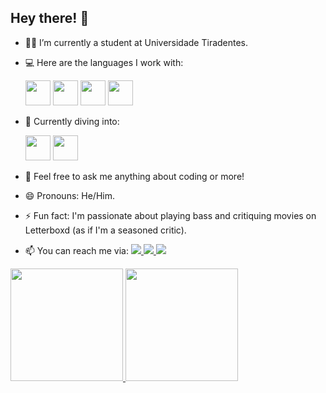 ## Hey there! 👋

- 👨‍🎓 I’m currently a student at Universidade Tiradentes.
  
- 💻 Here are the languages I work with: 
  <div> 
    <img src="https://cdn.jsdelivr.net/gh/devicons/devicon@latest/icons/java/java-original-wordmark.svg" width="40" height="40" />
    <img src="https://cdn.jsdelivr.net/gh/devicons/devicon@latest/icons/javascript/javascript-original.svg" width="40" height="40" />
    <img src="https://cdn.jsdelivr.net/gh/devicons/devicon@latest/icons/react/react-original.svg" width="40" height="40" />
    <img src="https://cdn.jsdelivr.net/gh/devicons/devicon@latest/icons/typescript/typescript-original.svg" width="40" height="40" />
  </div>

- 🚀 Currently diving into: 
  <div> 
    <img src="https://cdn.jsdelivr.net/gh/devicons/devicon@latest/icons/ruby/ruby-plain-wordmark.svg" width="40" height="40" />
    <img src="https://cdn.jsdelivr.net/gh/devicons/devicon@latest/icons/googlecloud/googlecloud-original-wordmark.svg" width="40" height="40" />
  </div>

- 💬 Feel free to ask me anything about coding or more!

- 😄 Pronouns: He/Him.

- ⚡ Fun fact: I'm passionate about playing bass and critiquing movies on Letterboxd (as if I'm a seasoned critic).

- 📫 You can reach me via:
  <a href="https://www.linkedin.com/in/antonio-dev-/" target="_blank">
    <img src="https://img.shields.io/badge/-LinkedIn-%230077B5?style=for-the-badge&logo=linkedin&logoColor=white" target="_blank">
  </a>
  <a href="mailto:carloscavalcante.developer@gmail.com">
    <img src="https://img.shields.io/badge/Gmail-D14836?style=for-the-badge&logo=gmail&logoColor=white" target="_blank">
  </a>
  <a href="https://www.instagram.com/antonio_cvt" target="_blank">
    <img src="https://img.shields.io/badge/-Instagram-%23E4405F?style=for-the-badge&logo=instagram&logoColor=white" target="_blank">
  </a>

<div>
  <a href="https://github.com/Carloscavalcante97">
    <img loading="lazy" height="180em" src="https://github-readme-stats.vercel.app/api/top-langs/?username=Carloscavalcante97&layout=compact&langs_count=7&theme=ocean_dark"/>
    <img loading="lazy" height="180em" src="https://github-readme-stats.vercel.app/api?username=Carloscavalcante97&show_icons=true&theme=ocean_dark&include_all_commits=true&count_private=true"/>
  </a>
</div>

